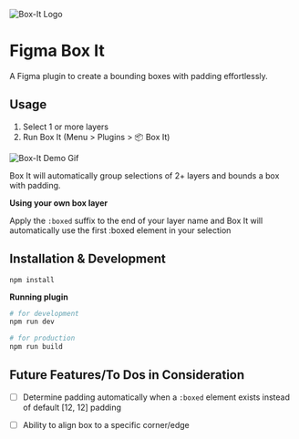 ![Box-It Logo](https://raw.githubusercontent.com/jsonyeung/figma-box-it/develop/docs/logo.svg?sanitize=true)

# Figma Box It
A Figma plugin to create a bounding boxes with padding effortlessly.


## Usage
1. Select 1 or more layers
2. Run Box It (Menu > Plugins > 📦 Box It)

![Box-It Demo Gif](https://raw.githubusercontent.com/jsonyeung/figma-box-it/develop/docs/box-it-demo.gif)

Box It will automatically group selections of 2+ layers and bounds a box with padding.


**Using your own box layer**

Apply the `:boxed` suffix to the end of your layer name and Box It will automatically use the first :boxed element in your selection


## Installation & Development
```
npm install
```

**Running plugin**
```bash
# for development
npm run dev

# for production
npm run build
```


## Future Features/To Dos in Consideration
- [ ] Determine padding automatically when a `:boxed` element exists instead of default [12, 12] padding
- [ ] Ability to align box to a specific corner/edge

